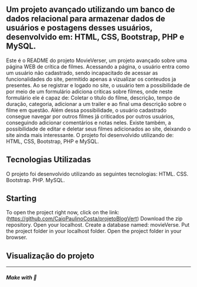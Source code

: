 ## Um projeto avançado utilizando um banco de dados relacional para armazenar dados de usuários e postagens desses usuários, desenvolvido em: HTML, CSS, Bootstrap, PHP e MySQL.

Este é o README do projeto MovieVerser, um projeto avançado sobre uma página WEB de crítica de filmes. Acessando a página, o usuário entra como um usuário não cadastrado, sendo incapacitado de acessar as funcionalidades do site, permitido apenas a vizualizar os conteudos ja presentes.
Ao se registrar e logado no site, o usuário tem a possibilidade de por meio de um formulário adiciona críticas sobre filmes, onde neste formulário ele é capaz de: Coletar o título do filme, descrição, tempo de duração, categoria, adicionar a um trailer e ao final uma descrição sobre o filme em questão. 
Além dessa possibilidade, o usuário cadastrado consegue navegar por outros filmes já criticados por outros usuários, conseguindo adicionar comentários e notas neles.
Existe também, a possibilidade de editar e deletar seus filmes adicionados ao site, deixando o site ainda mais interessante.
O projeto foi desenvolvido utilizando de: HTML, CSS, Bootstrap, PHP e MySQL.

## Tecnologias Utilizadas
O projeto foi desenvolvido utilizando as seguintes tecnologias:
HTML.
CSS.
Bootstrap.
PHP.
MySQL.

## Starting

To open the project right now, click on the link: (https://github.com/CaioPaulinoCosta/projetoBlogVert)
Download the zip repository.
Open your localhost.
Create a database named: movieVerse.
Put the project folder in your localhost folder.
Open the project folder in your browser.


## Visualização do projeto

---

##### Make with 🧠



